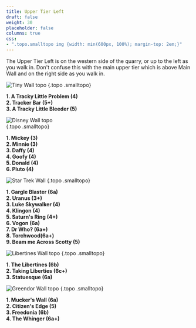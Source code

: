 ```yaml
---
title: Upper Tier Left
draft: false
weight: 30
placeholder: false
columns: true
css:
- ".topo.smalltopo img {width: min(600px, 100%); margin-top: 2em;}"
---
```


The Upper Tier Left is on the western side of the quarry, or up to the left as you walk in. Don't confuse this with the main upper tier which is above Main Wall and on the right side as you walk in.

![Tiny Wall topo](/img/peak/stoney/Tiny-Wall.jpg)
{.topo .smalltopo}

**1. A Tracky Little Problem (4)**  
**2. Tracker Bar (5+)**  
**3. A Tracky Little Bleeder (5)**

![Disney Wall topo](/img/peak/stoney/Disney-Wall.jpg)  
{.topo .smalltopo}

**1. Mickey (3)**  
**2. Minnie (3)**  
**3. Daffy (4)**  
**4. Goofy (4)**  
**5. Donald (4)**  
**6. Pluto (4)**  

![Star Trek Wall](/img/peak/stoney/Star-Trek-Wall.jpg)
{.topo .smalltopo}

**1. Gargle Blaster (6a)**   
**2. Uranus (3+)**  
**3. Luke Skywalker (4)**  
**4. Klingon (4)**  
**5. Saturn's Ring (4+)**  
**6. Vogon (6a)**  
**7. Dr Who? (6a+)**  
**8. Torchwood(6a+)**  
**9. Beam me Across Scotty (5)**

![Libertines Wall topo](/img/peak/stoney/Libertines-Wall.jpg)
{.topo .smalltopo}

**1. The Libertines (6b)**  
**2. Taking Liberties (6c+)**  
**3. Statuesque (6a)**

![Greendor Wall topo](/img/peak/stoney/Greedor-Wall.jpg)
{.topo .smalltopo}

**1\. Mucker's Wall (6a)**  
**2. Citizen's Edge (5)**  
**3. Freedonia (6b)**  
**4. The Whinger (6a+)**